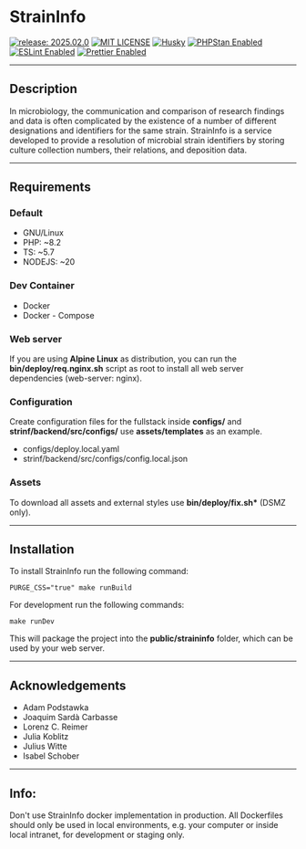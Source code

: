 # StrainInfo

[![release: 2025.02.0](https://img.shields.io/badge/rel-2025.02.0-blue.svg?style=flat-square)](https://github.com/LeibnizDSMZ/StrainInfo)
[![MIT LICENSE](https://img.shields.io/badge/License-MIT-brightgreen.svg?style=flat-square)](https://choosealicense.com/licenses/mit/)
[![Husky](https://img.shields.io/badge/Husky-enabled-brightgreen?style=flat-square)](https://github.com/typicode/husky)
[![PHPStan Enabled](https://img.shields.io/badge/PHPStan-enabled-brightgreen.svg?style=flat-square)](https://github.com/phpstan/phpstan)
[![ESLint Enabled](https://img.shields.io/badge/ESLint-enabled-brightgreen.svg?style=flat-square)](https://github.com/eslint/eslint)
[![Prettier Enabled](https://img.shields.io/badge/Prettier-enabled-brightgreen.svg?style=flat-square)](https://github.com/prettier/prettier)


---

## Description

In microbiology, the communication and comparison of research findings and data
is often complicated by the existence of a number of different designations and
identifiers for the same strain. StrainInfo is a service developed to provide a
resolution of microbial strain identifiers by storing culture collection numbers,
their relations, and deposition data.

---

## Requirements

### Default

- GNU/Linux
- PHP: ~8.2
- TS: ~5.7
- NODEJS: ~20

### Dev Container

- Docker
- Docker - Compose

### Web server

If you are using **Alpine Linux** as distribution, you can run the **bin/deploy/req.nginx.sh** script
as root to install all web server dependencies (web-server: nginx).

### Configuration

Create configuration files for the fullstack inside **configs/** and **strinf/backend/src/configs/** use **assets/templates** as an example.

- configs/deploy.local.yaml
- strinf/backend/src/configs/config.local.json

### Assets

To download all assets and external styles use **bin/deploy/fix.sh\*** (DSMZ only).

---

## Installation

To install StrainInfo run the following command:

```shell
PURGE_CSS="true" make runBuild
```

For development run the following commands:

```shell
make runDev
```

This will package the project into the **public/straininfo** folder, which can be used by your web server.

---

## Acknowledgements

- Adam Podstawka
- Joaquim Sardà Carbasse
- Lorenz C. Reimer
- Julia Koblitz
- Julius Witte
- Isabel Schober

---

## Info:

Don't use StrainInfo docker implementation in production. All Dockerfiles should only be used in local environments, e.g. your computer or inside local intranet, for development or staging only.
